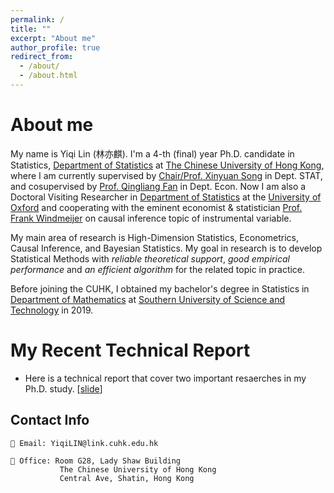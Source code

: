 ```yaml
---
permalink: /
title: ""
excerpt: "About me"
author_profile: true
redirect_from: 
  - /about/
  - /about.html
---
```


# About me

My name is Yiqi Lin (林亦麒). I'm a 4-th (final) year Ph.D. candidate in Statistics, [Department of Statistics](https://www.sta.cuhk.edu.hk/default.aspx) at [The Chinese University of Hong Kong](https://www.cuhk.edu.hk), where I am currently supervised by [Chair/Prof. Xinyuan Song](https://www.sta.cuhk.edu.hk/peoples/xysong/) in Dept. STAT, and cosupervised by [Prof. Qingliang Fan](https://www.econ.cuhk.edu.hk/econ/en-gb/people/faculty?view=faculty&id=qlfan) in Dept. Econ. Now I am also a Doctoral Visiting Researcher in [Department of Statistics](https://www.stats.ox.ac.uk/) at the [University of Oxford](https://www.ox.ac.uk/) and cooperating with the eminent economist & statistician [Prof. Frank Windmeijer](https://www.stats.ox.ac.uk/all-people/professor-frank-windmeijer/) on causal inference topic of instrumental variable.

My main area of research is High-Dimension Statistics, Econometrics, Causal Inference, and Bayesian Statistics. My goal in research is to develop Statistical Methods with *reliable theoretical support*, *good empirical performance* and *an efficient algorithm* for the related topic in practice.

Before joining the CUHK, I obtained my bachelor's degree in Statistics in [Department of Mathematics](https://math.sustech.edu.cn/) at [Southern University of Science and Technology]([http://www.hdu.edu.cn/](https://sustech.edu.cn/index.html)) in 2019.

# My Recent Technical Report

* Here is a technical report that cover two important resaerches in my Ph.D. study. [[slide](https://qoifoq.github.io/linyiqi.github.io/_pages/talk/Technical_Report.pdf)]

<!--## Research Interests:-->
<!-- 🎯 <span style="font-size:1.2em;"> Optimization </span>  | 🔍 <span style="font-size:1.2em;"> Inference </span> | -->


<!-- | ⛳ Methodology | 📘 Learning Theory |  💻 Software | 🕸️ Deep Learning | 🎖️ Ranking
| 🔓 Explainable AI | 🆙 RecSystems | 🧬 Biostatistics | 🎯 Optimization | -->

<!--| ⛳ Methodology |  💻 Software | -->


## Contact Info

    📧 Email: YiqiLIN@link.cuhk.edu.hk

    🏢 Office: Room G28, Lady Shaw Building
               The Chinese University of Hong Kong
               Central Ave, Shatin, Hong Kong

<!--## Professional Services
* [Editorial board reviewers](https://www.jmlr.org/editorial-board.html) (2020 - Present): [Journal of Machine Learning Research](https://www.jmlr.org/)
* Program committee: [AISTATS-2022 Top Reviewer](https://virtual.aistats.org/Conferences/2022/Reviewers), IJCAI-2021-->


<!-- I am a final year PhD student in the [Mathematic for Real-World Systems CDT](https://warwick.ac.uk/fac/sci/mathsys/) at the University of Warwick, where I am currently supervised by [Theo Damoulas](https://warwick.ac.uk/fac/sci/statistics/staff/academic-research/damoulas/), and previously by [Rich Savage](https://warwick.ac.uk/fac/cross_fac/zeeman_institute/staffv2/savage). I am also a Visiting Researcher at the London based [Alan Turing Institute](https://www.turing.ac.uk/), having previously done an enrichment year there. I have also completed a placement at [Prowler.io](https://www.prowler.io/) in Cambridge working with ST John and James Hensman on a research project. My main area of research is in Probabilistic Machine Learning. I work on developing novel modelling and inference methodolgies for probabilistic models, with a particular focus on Gaussian process models. -->





